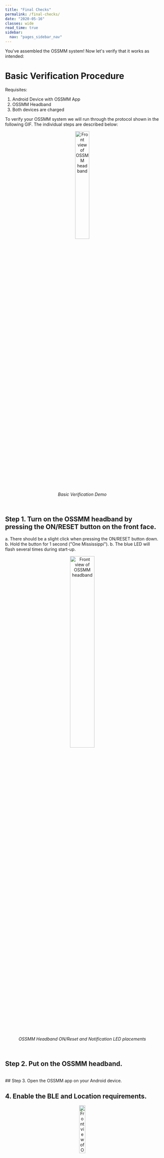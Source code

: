 ```yaml
---
title: "Final Checks"
permalink: /final-checks/
date: "2020-05-16"
classes: wide
read_time: true
sidebar:
  nav: "pages_sidebar_nav"
---
```


You've assembled the OSSMM system! Now let's verify that it works as intended:

# Basic Verification Procedure

Requisites:
1. Android Device with OSSMM App
2. OSSMM Headband
3. Both devices are charged

To verify your OSSMM system we will run through the protocol shown in the
following GIF. The individual steps are described below:

<figure style="text-align: center; display: block; margin-left: auto; margin-right: auto;">
  <img src="{{ site.url }}/OSSMM/media/final-checks/long-demo.gif" alt="Front view of OSSMM headband" style="width: 30%; display: block; margin-left: auto; margin-right: auto;">
  <figcaption style="font-style: italic; margin-top: 5px; text-align: center;">Basic Verification Demo</figcaption>
</figure>
<br>

## Step 1. Turn on the OSSMM headband by pressing the ON/RESET button on the front face.

a. There should be a slight click when pressing the ON/RESET button down.
b. Hold the button for 1 second ("One Mississippi").
b. The blue LED will flash several times during start-up.
 
<figure style="text-align: center; display: block; margin-left: auto; margin-right: auto;">
  <img src="{{ site.url }}/OSSMM/media/final-checks/buttons.jpg" alt="Front view of OSSMM headband" style="width: 40%; display: block; margin-left: auto; margin-right: auto;">
  <figcaption style="font-style: italic; margin-top: 5px; text-align: center;">OSSMM Headband ON/Reset and Notification LED placements</figcaption>
</figure>
<br>
 
## Step 2. Put on the OSSMM headband.
<br>
## Step 3. Open the OSSMM app on your Android device.
<br>

## 4. Enable the BLE and Location requirements.

<figure style="text-align: center; display: block; margin-left: auto; margin-right: auto;">
  <img src="{{ site.url }}/OSSMM/media/final-checks/requirements.png" alt="Front view of OSSMM headband" style="width: 20%; display: block; margin-left: auto; margin-right: auto;">
  <figcaption style="font-style: italic; margin-top: 5px; text-align: center;">System Requirements Screen</figcaption>
</figure>
<br>

## Step 5. To bond the app and headband, go to Settings >> Find Device.

<figure style="text-align: center; display: block; margin-left: auto; margin-right: auto;">
  <img src="{{ site.url }}/OSSMM/media/final-checks/find-device.png" alt="Front view of OSSMM headband" style="width: 20%; display: block; margin-left: auto; margin-right: auto;">
  <figcaption style="font-style: italic; margin-top: 5px; text-align: center;">"Find Device" is in the collapsible Settings section.</figcaption>
</figure>
<br>

##Step 6. Connect the OSSMM device.
 a. The green LED will flash several times for a successful connection.
 
<figure style="text-align: center; display: block; margin-left: auto; margin-right: auto;">
  <img src="{{ site.url }}/OSSMM/media/final-checks/connect.png" alt="Front view of OSSMM headband" style="width: 20%; display: block; margin-left: auto; margin-right: auto;">
  <figcaption style="font-style: italic; margin-top: 5px; text-align: center;">Bluetooth Devices Scan Screen</figcaption>
</figure>

## Step 7. Move to the Live Data section (this should open automatically)
<br>

## Step 8. View the Accelerometer and Gyroscope and verify plots show turning of the head.

<figure style="text-align: center; display: block; margin-left: auto; margin-right: auto;">
  <img src="{{ site.url }}/OSSMM/media/final-checks/acc-gyro.png" alt="Front view of OSSMM headband" style="width: 20%; display: block; margin-left: auto; margin-right: auto;">
  <figcaption style="font-style: italic; margin-top: 5px; text-align: center;">Accelerometer and Gyroscope Plots in the Live Data Section. Arrows point to distinct head turns, hence separate colors in the gyroscope plot.</figcaption>
</figure>
<br>

## Step 9. View the EOG section, and verify eye movement is detected with side-to-side saccades or roll your eyes.

In the plot below you can observe left-right saccade, right-left saccade, and clock-wise eye movement.

<figure style="text-align: center; display: block; margin-left: auto; margin-right: auto;">
  <img src="{{ site.url }}/OSSMM/media/final-checks/eog.png" alt="Front view of OSSMM headband" style="width: 20%; display: block; margin-left: auto; margin-right: auto;">
  <figcaption style="font-style: italic; margin-top: 5px; text-align: center;">Eye Movement (EOG) plot in Live Data section. Arrows point to distinct eye movements: left-right saccade, right-left saccade, eye rolling.</figcaption>
</figure>
<br>


## Step 10. View the Heart Rate plot to see that your pulse is being detected.

<figure style="text-align: center; display: block; margin-left: auto; margin-right: auto;">
  <img src="{{ site.url }}/OSSMM/media/final-checks/pulse.png" alt="Front view of OSSMM headband" style="width: 20%; display: block; margin-left: auto; margin-right: auto;">
  <figcaption style="font-style: italic; margin-top: 5px; text-align: center;">Pulse plot in the Live Data section. Each spike shows a heart beat. The EKG 'T Wave' is visible as a low bump after each spike. </figcaption>
</figure>
<br>

## Step 11. Press "Stop Recording and Turn Off"

<figure style="text-align: center; display: block; margin-left: auto; margin-right: auto;">
  <img src="{{ site.url }}/OSSMM/media/final-checks/stop.png" alt="Front view of OSSMM headband" style="width: 20%; display: block; margin-left: auto; margin-right: auto;">
  <figcaption style="font-style: italic; margin-top: 5px; text-align: center;">"Stop Recording and Turn Off" button on the OSSMM Dashboard during active Recording. </figcaption>
</figure>
<br>

# Bluetooth Bonding Verification

This will confirm the app has bonded to the OSSMM headband. Complete this after
"Basic Verification Procedure" and with the same OSSMM headband. BLE pairing
is specific to each headband and the "Reconnect" option will only work for that
bonded device.

## Step 1. Press "Reconnect and Record"
 a. The green LED will flash several times for a successful connection.
 
<figure style="text-align: center; display: block; margin-left: auto; margin-right: auto;">
  <img src="{{ site.url }}/OSSMM/media/final-checks/reconnect.png" alt="Front view of OSSMM headband" style="width: 20%; display: block; margin-left: auto; margin-right: auto;">
  <figcaption style="font-style: italic; margin-top: 5px; text-align: center;">"Reconnect and Record" button on the OSSMM dashboard. This button is only available after an OSSMM headband has bonded with the app.</figcaption>
</figure>
 
## Step 2. Verify the "Live Data" plot function correctly
## Step 3. Press "Stop Recording and Turn Off"

# Verify Data Saving and Encryption:

## Step 1. Connect the Android Device to a computer

<br>
## Step 2. Access the internal file system and navigate to "Documents/OSSMM" on the Android device

<br>
## Step 3. Select the ZIP file corresponding to the time of your verification recording

<br>
## Step 4. Import the ZIP file to your computer, and open with appropriate decompression tool (WinRAR is recommended for Windows)

<br>
## Step 5. Use the password under the "Data Protection" >> View Data Access Password in the app

<figure style="text-align: center; display: block; margin-left: auto; margin-right: auto;">
  <img src="{{ site.url }}/OSSMM/media/final-checks/data-protection.png" alt="Front view of OSSMM headband" style="width: 20%; display: block; margin-left: auto; margin-right: auto;">
  <figcaption style="font-style: italic; margin-top: 5px; text-align: center;">"View Data Access Password"  in the Data Protection Section.</figcaption>
</figure>

<figure style="text-align: center; display: block; margin-left: auto; margin-right: auto;">
  <img src="{{ site.url }}/OSSMM/media/final-checks/password.png" alt="Front view of OSSMM headband" style="width: 20%; display: block; margin-left: auto; margin-right: auto;">
  <figcaption style="font-style: italic; margin-top: 5px; text-align: center;">Semi-randomly generated OSSMM password for encrypted recording files.</figcaption>
</figure>

Follow the video below for a demonstration:
<figure style="text-align: center; display: block; margin-left: auto; margin-right: auto;">
  <img src="{{ site.url }}/OSSMM/media/final-checks/shortening-cut-1.jpg" alt="Front view of OSSMM headband" style="width: 40%; display: block; margin-left: auto; margin-right: auto;">
  <figcaption style="font-style: italic; margin-top: 5px; text-align: center;">Verification Demo</figcaption>
</figure>

Note: Each time the application is installed, a new encryption password is
semi-randomly generated. This can be modified within the Android app code, so
that a chosen password is used instead.

<br>
# Advanced Verification - if interested in sleep modulation:

(After following the steps above)

## Step 1. Go to "Sleep Modulation" and enable

<figure style="text-align: center; display: block; margin-left: auto; margin-right: auto;">
  <img src="{{ site.url }}/OSSMM/media/final-checks/modulation.png" alt="Front view of OSSMM headband" style="width: 20%; display: block; margin-left: auto; margin-right: auto;">
  <figcaption style="font-style: italic; margin-top: 5px; text-align: center;">"Modulation Mode" Toggle and "Test" button in Sleep Modulation section.</figcaption>
</figure>
<br>

## Step 2. Press Test Modulation during the connection
   - The OSSMM headband should vibrate in a double "blinky" pattern (On-Off...On-Off)